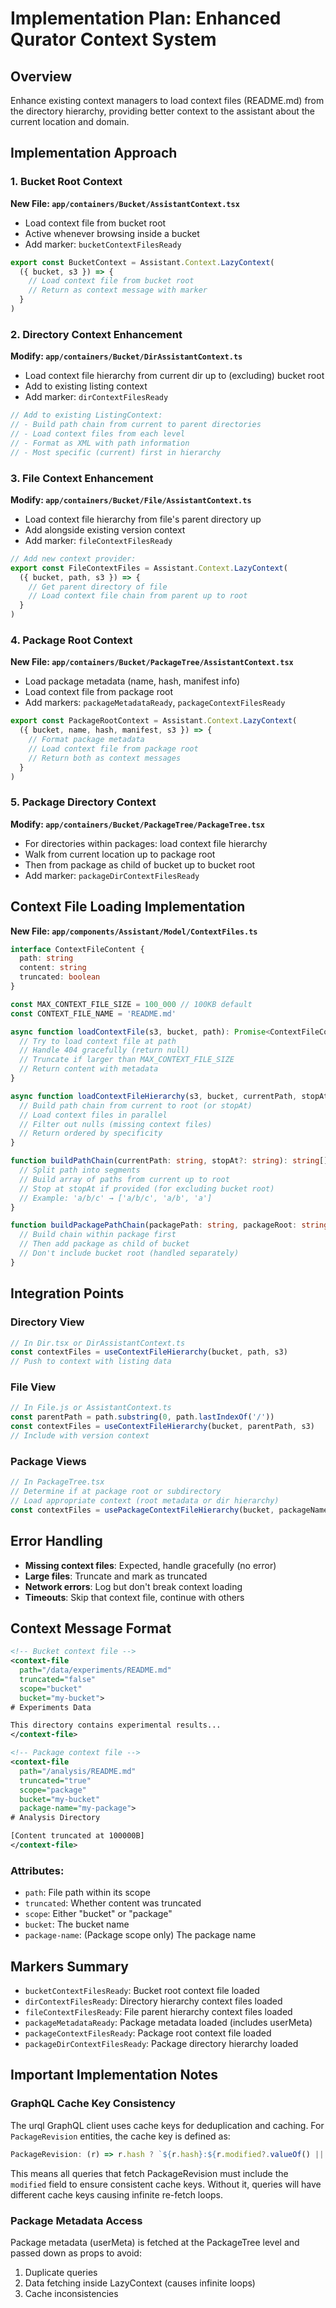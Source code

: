 # Implementation Plan: Enhanced Qurator Context System

## Overview

Enhance existing context managers to load context files (README.md) from the directory hierarchy, providing better context to the assistant about the current location and domain.

## Implementation Approach

### 1. Bucket Root Context

**New File: `app/containers/Bucket/AssistantContext.tsx`**
- Load context file from bucket root
- Active whenever browsing inside a bucket
- Add marker: `bucketContextFilesReady`

```typescript
export const BucketContext = Assistant.Context.LazyContext(
  ({ bucket, s3 }) => {
    // Load context file from bucket root
    // Return as context message with marker
  }
)
```

### 2. Directory Context Enhancement

**Modify: `app/containers/Bucket/DirAssistantContext.ts`**
- Load context file hierarchy from current dir up to (excluding) bucket root
- Add to existing listing context
- Add marker: `dirContextFilesReady`

```typescript
// Add to existing ListingContext:
// - Build path chain from current to parent directories
// - Load context files from each level
// - Format as XML with path information
// - Most specific (current) first in hierarchy
```

### 3. File Context Enhancement

**Modify: `app/containers/Bucket/File/AssistantContext.ts`**
- Load context file hierarchy from file's parent directory up
- Add alongside existing version context
- Add marker: `fileContextFilesReady`

```typescript
// Add new context provider:
export const FileContextFiles = Assistant.Context.LazyContext(
  ({ bucket, path, s3 }) => {
    // Get parent directory of file
    // Load context file chain from parent up to root
  }
)
```

### 4. Package Root Context

**New File: `app/containers/Bucket/PackageTree/AssistantContext.tsx`**
- Load package metadata (name, hash, manifest info)
- Load context file from package root
- Add markers: `packageMetadataReady`, `packageContextFilesReady`

```typescript
export const PackageRootContext = Assistant.Context.LazyContext(
  ({ bucket, name, hash, manifest, s3 }) => {
    // Format package metadata
    // Load context file from package root
    // Return both as context messages
  }
)
```

### 5. Package Directory Context

**Modify: `app/containers/Bucket/PackageTree/PackageTree.tsx`**
- For directories within packages: load context file hierarchy
- Walk from current location up to package root
- Then from package as child of bucket up to bucket root
- Add marker: `packageDirContextFilesReady`

## Context File Loading Implementation

**New File: `app/components/Assistant/Model/ContextFiles.ts`**

```typescript
interface ContextFileContent {
  path: string
  content: string
  truncated: boolean
}

const MAX_CONTEXT_FILE_SIZE = 100_000 // 100KB default
const CONTEXT_FILE_NAME = 'README.md'

async function loadContextFile(s3, bucket, path): Promise<ContextFileContent | null> {
  // Try to load context file at path
  // Handle 404 gracefully (return null)
  // Truncate if larger than MAX_CONTEXT_FILE_SIZE
  // Return content with metadata
}

async function loadContextFileHierarchy(s3, bucket, currentPath, stopAt?: string): Promise<ContextFileContent[]> {
  // Build path chain from current to root (or stopAt)
  // Load context files in parallel
  // Filter out nulls (missing context files)
  // Return ordered by specificity
}

function buildPathChain(currentPath: string, stopAt?: string): string[] {
  // Split path into segments
  // Build array of paths from current up to root
  // Stop at stopAt if provided (for excluding bucket root)
  // Example: 'a/b/c' → ['a/b/c', 'a/b', 'a']
}

function buildPackagePathChain(packagePath: string, packageRoot: string): string[] {
  // Build chain within package first
  // Then add package as child of bucket
  // Don't include bucket root (handled separately)
}
```

## Integration Points

### Directory View
```typescript
// In Dir.tsx or DirAssistantContext.ts
const contextFiles = useContextFileHierarchy(bucket, path, s3)
// Push to context with listing data
```

### File View
```typescript
// In File.js or AssistantContext.ts
const parentPath = path.substring(0, path.lastIndexOf('/'))
const contextFiles = useContextFileHierarchy(bucket, parentPath, s3)
// Include with version context
```

### Package Views
```typescript
// In PackageTree.tsx
// Determine if at package root or subdirectory
// Load appropriate context (root metadata or dir hierarchy)
const contextFiles = usePackageContextFileHierarchy(bucket, packageName, packagePath, s3)
```

## Error Handling

- **Missing context files**: Expected, handle gracefully (no error)
- **Large files**: Truncate and mark as truncated
- **Network errors**: Log but don't break context loading
- **Timeouts**: Skip that context file, continue with others

## Context Message Format

```xml
<!-- Bucket context file -->
<context-file
  path="/data/experiments/README.md"
  truncated="false"
  scope="bucket"
  bucket="my-bucket">
# Experiments Data

This directory contains experimental results...
</context-file>

<!-- Package context file -->
<context-file
  path="/analysis/README.md"
  truncated="true"
  scope="package"
  bucket="my-bucket"
  package-name="my-package">
# Analysis Directory

[Content truncated at 100000B]
</context-file>
```

### Attributes:
- `path`: File path within its scope
- `truncated`: Whether content was truncated
- `scope`: Either "bucket" or "package"
- `bucket`: The bucket name
- `package-name`: (Package scope only) The package name

## Markers Summary

- `bucketContextFilesReady`: Bucket root context file loaded
- `dirContextFilesReady`: Directory hierarchy context files loaded
- `fileContextFilesReady`: File parent hierarchy context files loaded
- `packageMetadataReady`: Package metadata loaded (includes userMeta)
- `packageContextFilesReady`: Package root context file loaded
- `packageDirContextFilesReady`: Package directory hierarchy loaded

## Important Implementation Notes

### GraphQL Cache Key Consistency
The urql GraphQL client uses cache keys for deduplication and caching. For `PackageRevision` entities, the cache key is defined as:
```typescript
PackageRevision: (r) => r.hash ? `${r.hash}:${r.modified?.valueOf() || ''}` : null
```

This means all queries that fetch PackageRevision must include the `modified` field to ensure consistent cache keys. Without it, queries will have different cache keys causing infinite re-fetch loops.

### Package Metadata Access
Package metadata (userMeta) is fetched at the PackageTree level and passed down as props to avoid:
1. Duplicate queries
2. Data fetching inside LazyContext (causes infinite loops)
3. Cache inconsistencies

